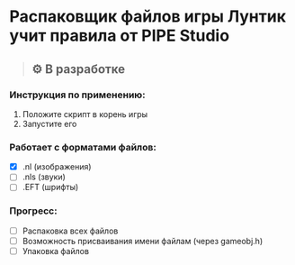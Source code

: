 # Распаковщик файлов игры Лунтик учит правила от PIPE Studio
> ## ⚙️ В разработке

### Инструкция по применению:
1. Положите скрипт в корень игры
2. Запустите его
   
### Работает с форматами файлов:
- [x] .nl (изображения)
- [ ] .nls (звуки)
- [ ] .EFT (шрифты)

### Прогресс:
- [ ] Распаковка всех файлов
- [ ] Возможность присваивания имени файлам (через gameobj.h)
- [ ] Упаковка файлов
